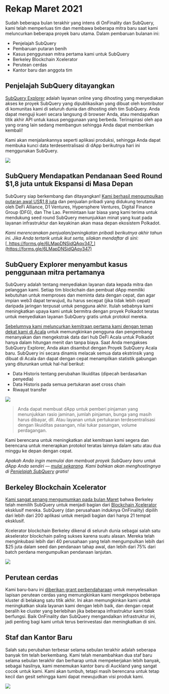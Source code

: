# Rekap Maret 2021

Sudah beberapa bulan terakhir yang intens di OnFinality dan SubQuery, kami telah memperluas tim dan membawa beberapa mitra baru saat kami meluncurkan beberapa proyek baru utama. Dalam pembaruan bulanan ini:

-   Penjelajah SubQuery
-   Pembaruan putaran benih
-   Kasus penggunaan mitra pertama kami untuk SubQuery
-   Berkeley Blockchain Xcelerator
-   Perutean cerdas
-   Kantor baru dan anggota tim

## Penjelajah SubQuery ditayangkan

[SubQuery Explorer](https://explorer.subquery.network/) adalah layanan online yang dihosting yang menyediakan akses ke proyek SubQuery yang dipublikasikan yang dibuat oleh kontributor di komunitas kami di seluruh dunia dan dihosting oleh tim SubQuery. Anda dapat menguji kueri secara langsung di browser Anda, atau mendapatkan titik akhir API untuk kasus penggunaan yang berbeda. Terinspirasi oleh apa yang orang lain sedang membangun sehingga Anda dapat memberikan kembali!

Kami akan menjalankannya seperti aplikasi produksi, sehingga Anda dapat membuka kunci data terdesentralisasi di dApp berikutnya hari ini menggunakan SubQuery.


![](https://miro.medium.com/max/1400/1*GE-Y6XKNOkj_MKY4ZuM5oQ.png)

## **SubQuery Mendapatkan Pendanaan Seed Round $1,8 juta untuk Ekspansi di Masa Depan**

SubQuery siap berkembang dan ditayangkan! [Kami berhasil mengumpulkan putaran awal US$1,8 juta](https://subquery.medium.com/subquery-raises-1-8m-seed-round-for-future-expansion-3348c1f2a931) dan penjualan pribadi yang didukung terutama oleh DeFi Alliance, D1 Ventures, Hypersphere Ventures, Digital Finance Group (DFG), dan The Lao. Permintaan luar biasa yang kami terima untuk mendukung seed round SubQuery menunjukkan minat yang kuat pada layanan infrastruktur dan keyakinan akan masa depan ekosistem Polkadot.

_Kami merencanakan penjualan/peningkatan pribadi berikutnya akhir tahun ini. Jika Anda tertarik untuk ikut serta, silakan mendaftar di sini:_ [_https://forms.gle/6LMapDNSidQAqy347_](https://forms.gle/6LMapDNSidQAqy347)

## **SubQuery Explorer menyambut kasus penggunaan mitra pertamanya**

SubQuery adalah tentang menyediakan layanan data kepada mitra dan pelanggan kami. Setiap tim blockchain dan pembuat dApp memiliki kebutuhan untuk memproses dan meminta data dengan cepat, dan agar impian web3 dapat terwujud, itu harus secepat (jika tidak lebih cepat) daripada jaringan terpusat untuk pengguna akhir. Itulah sebabnya kami meningkatkan upaya kami untuk bermitra dengan proyek Polkadot teratas untuk menyediakan layanan SubQuery gratis untuk protokol mereka.

[Sebelumnya kami meluncurkan kemitraan pertama kami dengan teman dekat kami di Acala](https://subquery.medium.com/subquery-integrates-acala-to-aggregate-and-serve-defi-data-to-polkadot-and-kusama-builders-fc9af6a7aae1) untuk memungkinkan pengguna dan pengembang menanyakan dan mengekstrak data dari hub DeFi Acala untuk Polkadot hanya dalam hitungan menit dan tanpa biaya. Saat Anda mengakses SubQuery Explorer, Anda akan disambut dengan Proyek SubQuery Acala baru. SubQuery ini secara dinamis melacak semua data ekstrinsik yang dibuat di Acala dan dapat dengan cepat menampilkan statistik gabungan yang diturunkan untuk hal-hal berikut:

-   Data Historis tentang perubahan likuiditas (dipecah berdasarkan penyedia)
-   Data Historis pada semua pertukaran aset cross chain
-   Riwayat transfer

![](https://miro.medium.com/max/1400/0*LOig1jNfPTuVk73D)

> Anda dapat membuat dApp untuk pemberi pinjaman yang menunjukkan rasio jaminan, jumlah pinjaman, bunga yang masih harus dibayar, dll. Atau layanan untuk pertukaran terdesentralisasi dengan likuiditas pasangan, nilai tukar pasangan, volume perdagangan.

Kami berencana untuk meningkatkan alat kemitraan kami segera dan berencana untuk menerapkan protokol teratas lainnya dalam satu atau dua minggu ke depan dengan cepat.

_Apakah Anda ingin memulai dan membuat proyek SubQuery baru untuk dApp Anda sendiri —_ [_mulai sekarang_](https://doc.subquery.network/quickstart.html)_. Kami bahkan akan menghostingnya di_ [_Penjelajah SubQuery_](https://subquery.medium.com/announcing-the-subquery-explorer-48c051483730) _gratis!_

## **Berkeley Blockchain Xcelerator**

[Kami sangat senang mengumumkan pada bulan Maret](https://subquery.medium.com/subquery-joins-berkeleys-blockchain-xcelerator-7ea81f96af73) bahwa Berkeley telah memilih SubQuery untuk menjadi bagian dari [Blockchain Xcelerator](https://www.xcelerator.berkeley.edu/) eksklusif mereka. SubQuery (dan perusahaan induknya OnFinality) dipilih dari lebih dari 200 aplikasi untuk menjadi bagian dari hanya 21 tempat eksklusif.

Xcelerator blockchain Berkeley dikenal di seluruh dunia sebagai salah satu akselerator blockchain paling sukses karena suatu alasan. Mereka telah menginkubasi lebih dari 40 perusahaan yang telah mengumpulkan lebih dari $25 juta dalam seed dan pendanaan tahap awal, dan lebih dari 75% dari batch perdana mengumpulkan pendanaan lanjutan.

![](https://miro.medium.com/max/1400/0*t-_mRJaTnGDQO-VI)

## **Perutean cerdas**

Kami baru-baru ini [diberikan grant perbendaharaan](https://kusama.polkassembly.io/treasury/72) untuk menyelesaikan lapisan perutean cerdas yang memungkinkan kami mengekspos beberapa kluster di belakang satu titik akhir. Ini akan memungkinkan kami untuk meningkatkan skala layanan kami dengan lebih baik, dan dengan cepat beralih ke cluster yang berlebihan jika beberapa infrastruktur kami tidak berfungsi. Baik OnFinality dan SubQuery mengandalkan infrastruktur ini, jadi penting bagi kami untuk terus berinvestasi dan meningkatkan di sini.

## **Staf dan Kantor Baru**

Salah satu perubahan terbesar selama sebulan terakhir adalah seberapa banyak tim telah berkembang. Kami telah menambahkan dua staf baru selama sebulan terakhir dan berharap untuk mempekerjakan lebih banyak, sebagai hasilnya, kami menemukan kantor baru di Auckland yang sangat cocok untuk kami. Kami akan tumbuh, tetapi masih berencana untuk tetap kecil dan gesit sehingga kami dapat mewujudkan visi produk kami.

![](https://miro.medium.com/max/1400/1*cJZxerXHfgVGu4-7h2xw4Q.jpeg)
